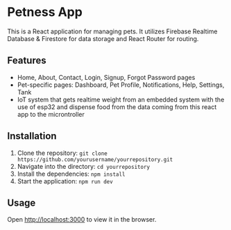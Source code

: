 # Petness App

This is a React application for managing pets. It utilizes Firebase Realtime Database & Firestore for data storage and React Router for routing.

## Features

- Home, About, Contact, Login, Signup, Forgot Password pages
- Pet-specific pages: Dashboard, Pet Profile, Notifications, Help, Settings, Tank
- IoT system that gets realtime weight from an embedded system with the use of esp32 and dispense food from the data coming from this react app to the microntroller

## Installation

1. Clone the repository: `git clone https://github.com/yourusername/yourrepository.git`
2. Navigate into the directory: `cd yourrepository`
3. Install the dependencies: `npm install`
4. Start the application: `npm run dev`

## Usage

Open [http://localhost:3000](http://localhost:3000) to view it in the browser.
